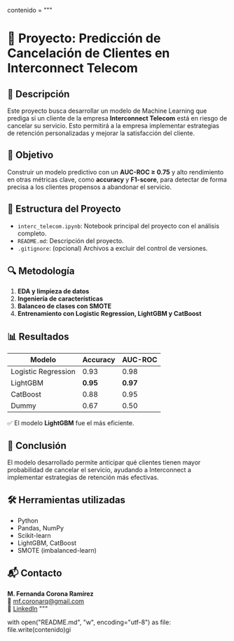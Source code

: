 contenido = """
# 📡 Proyecto: Predicción de Cancelación de Clientes en Interconnect Telecom

## 🧾 Descripción
Este proyecto busca desarrollar un modelo de Machine Learning que prediga si un cliente de la empresa **Interconnect Telecom** está en riesgo de cancelar su servicio. Esto permitirá a la empresa implementar estrategias de retención personalizadas y mejorar la satisfacción del cliente.

## 🎯 Objetivo
Construir un modelo predictivo con un **AUC-ROC ≥ 0.75** y alto rendimiento en otras métricas clave, como **accuracy** y **F1-score**, para detectar de forma precisa a los clientes propensos a abandonar el servicio.

## 📁 Estructura del Proyecto
- `interc_telecom.ipynb`: Notebook principal del proyecto con el análisis completo.
- `README.md`: Descripción del proyecto.
- `.gitignore`: (opcional) Archivos a excluir del control de versiones.

## 🔍 Metodología
1. **EDA y limpieza de datos**
2. **Ingeniería de características**
3. **Balanceo de clases con SMOTE**
4. **Entrenamiento con Logistic Regression, LightGBM y CatBoost**

## 📊 Resultados

| Modelo               | Accuracy | AUC-ROC |
|----------------------|----------|---------|
| Logistic Regression  | 0.93     | 0.98    |
| LightGBM             | **0.95** | **0.97** |
| CatBoost             | 0.88     | 0.95    |
| Dummy                | 0.67     | 0.50    |

✅ El modelo **LightGBM** fue el más eficiente.

## 🧠 Conclusión
El modelo desarrollado permite anticipar qué clientes tienen mayor probabilidad de cancelar el servicio, ayudando a Interconnect a implementar estrategias de retención más efectivas.

## 🛠 Herramientas utilizadas
- Python
- Pandas, NumPy
- Scikit-learn
- LightGBM, CatBoost
- SMOTE (imbalanced-learn)

## 📬 Contacto
**M. Fernanda Corona Ramírez**  
📧 mf.coronarq@gmail.com  
🔗 [LinkedIn](https://www.linkedin.com/in/mfcoronar/)
"""

with open("README.md", "w", encoding="utf-8") as file:
    file.write(contenido)gi